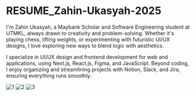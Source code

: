 # RESUME_Zahin-Ukasyah-2025
I'm Zahin Ukasyah, a Maybank Scholar and Software Engineering student at UTMKL, always drawn to creativity and problem-solving. Whether it's playing chess, lifting weights, or experimenting with futuristic UI/UX designs, I love exploring new ways to blend logic with aesthetics.

I specialize in UI/UX design and frontend development for web and applications, using Next.js, React.js, Figma, and JavaScript. Beyond coding, I enjoy organizing and streamlining projects with Notion, Slack, and Jira, ensuring everything runs smoothly.

![1](https://github.com/user-attachments/assets/552f0711-dc20-4bfa-a3db-4e5fc96bb375)
![2](https://github.com/user-attachments/assets/d70987b5-94ba-49c7-a0b5-769114abdf82)
![3](https://github.com/user-attachments/assets/d48c8e24-9d24-432d-bef2-f681a7dd06a3)

